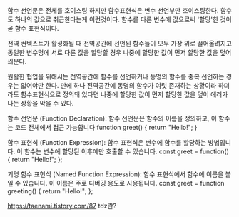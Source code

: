 함수 선언문은 전체를 호이스팅 하지만 함수표현식은 변수 선언부만 호이스팅한다.
함수도 하나의 값으로 취급한다는게 이런것이다.
함수를 다른 변수에 값으로써 '할당'한 것이 곧 함수 표현식이다.

전역 컨텍스트가 활성화될 때 전역공간에 선언된 함수들이 모두 가장 위로 끌어올려지고 동일한 변수명에 서로 다른 값을 할당할 경우 나중에 할당한 값이 먼저 할당한 값을 덮어씌운다.

원활한 협업을 위해서는 전역공간에 함수를 선언하거나 동명의 함수를 중복 선언하는 경우는 없어야만 한다.
만에 하나 전역공간에 동명의 함수가 여럿 존재하는 상황이라 하더라도 함수표현식으로 정의돼 있다면 나중에 할당한 값이 먼저 할당한 값을 덮어 에러가 나는 상황을 막을 수 있다.


함수 선언문 (Function Declaration): 함수 선언문은 함수의 이름을 정의하고, 이 함수는 코드 전체에서 접근 가능합니다
function greet() {
    return "Hello!";
}

함수 표현식 (Function Expression): 함수 표현식은 변수에 함수를 할당하는 방법입니다. 이 함수는 변수에 할당된 이후에만 호출할 수 있습니다.
const greet = function() {
    return "Hello!";
};

기명 함수 표현식 (Named Function Expression): 함수 표현식에서 함수에 이름을 붙일 수 있습니다. 이 이름은 주로 디버깅 용도로 사용됩니다. 
const greet = function greeting() {
    return "Hello!";
};


https://taenami.tistory.com/87 
tdz란?
